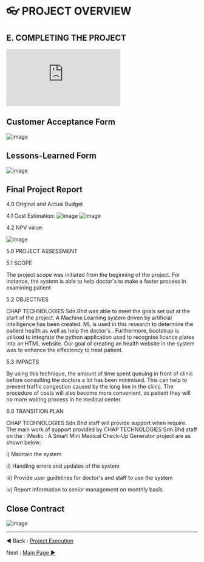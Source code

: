 # 👓 PROJECT OVERVIEW
## E. COMPLETING THE PROJECT
![whole file in pdf](https://github.com/rootReb0rn/iMedic/blob/cdaf59ae51a1b5abf19cde2bb1c97d9bbfce2d96/Documentation/closing.pdf)

## Customer Acceptance Form
![image](https://github.com/rootReb0rn/iMedic/blob/ec50bdc8158c66b015e75c27bdb200abcd5d20c3/Documentation/11.PNG)
## Lessons-Learned Form
![image](https://github.com/rootReb0rn/iMedic/blob/ec50bdc8158c66b015e75c27bdb200abcd5d20c3/Documentation/2222.PNG)

## Final Project Report
4.0 Original and Actual Budget

  4.1 Cost Estimation:
![image](https://github.com/rootReb0rn/iMedic/blob/1bbc4a807da9c15c35eb34f19701ccd3d03e52e0/Documentation/44444.PNG)
![image](https://github.com/rootReb0rn/iMedic/blob/1bbc4a807da9c15c35eb34f19701ccd3d03e52e0/Documentation/5555.PNG)



  4.2 NPV value:
  
  ![image](https://github.com/rootReb0rn/iMedic/blob/f89e5cae36084cd94e6dd8864dc7077ca75f02ff/Documentation/6666.PNG)
  
5.0 PROJECT ASSESSMENT

5.1 SCOPE

The project scope was initiated from the beginning of the project. For instance, the system is able to help doctor's to make a faster process in examining patient


5.2 OBJECTIVES

CHAP TECHNOLOGIES Sdn.Bhd was able to meet the goals set out at the start of the project. A Machine Learning system driven by artificial intelligence has been created. ML is used in this research to determine the patient health as well as help the doctor's . Furthermore, bootstrap is utilised to integrate the python application used to recognise licence plates into an HTML website. Our goal of creating an health website in the system was to enhance the effeciency to treat patient.

5.3 IMPACTS

By using this technique, the amount of time spent queuing in front of clinic before consulting the doctors a lot has been minimised. This can help to prevent traffic congestion caused by the long line in the clinic. The procedure of costs will also become more convenient, as patient they will no more waiting process in he medical center.

6.0 TRANSITION PLAN

CHAP TECHNOLOGIES Sdn.Bhd staff will provide support when require. The main work of support provided by CHAP TECHNOLOGIES Sdn.Bhd staff on the :   iMedic : A Smart Mini Medical Check-Up Generator project are as shown below:

i) Maintain the system

ii) Handling errors and updates of the system

iii) Provide user guidelines for doctor's and staff to use the system

iv) Report information to senior management on monthly basis.


## Close Contract
![image](https://github.com/rootReb0rn/iMedic/blob/ec50bdc8158c66b015e75c27bdb200abcd5d20c3/Documentation/3333.PNG)


















---
◀ Back : [Project Execution](D-PROJECT_EXECUTION.md)  

Next : [Main Page ▶](../README.md)
